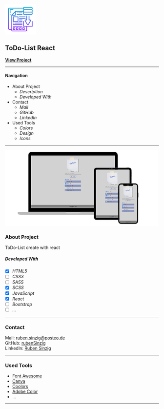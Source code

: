 ![File Icon](/src/images/readme-icon.png)

## ToDo-List React

**[View Project](https://rubensinzig.github.io/ToDo-React/)**

---

#### Navigation

- About Project
  - _Description_
  - _Developed With_
- Contact
  - _Mail_
  - _GitHub_
  - _LinkedIn_
- Used Tools
  - _Colors_
  - _Design_
  - _Icons_

---

[![Screenshot from Project](/src/images/project-screenshot.png)](https://rubensinzig.github.io/ToDo-React/)

### About Project

ToDo-List create with react

##### Developed With

- [x] _HTML5_
- [ ] _CSS3_
- [ ] _SASS_
- [x] _SCSS_
- [x] _JavaScript_
- [x] _React_
- [ ] _Bootstrap_
- [ ] _..._

---

### Contact

Mail: <ruben.sinzig@posteo.de><br>
GitHub: [rubenSinzig](https://github.com/rubenSinzig)<br>
LinkedIn: [Ruben Sinzig](#)

---

### Used Tools

- [Font Awesome](https://fontawesome.com/)
- [Canva](https://www.canva.com/)
- [Coolors](https://coolors.co/)
- [Adobe Color](https://color.adobe.com/de/create/color-wheel)
- ...

---
